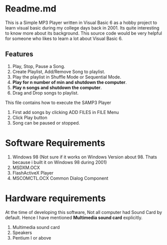 # Readme.md 

This is a Simple MP3 Player written in Visual Basic 6 as a hobby project to learn visual basic during my college days back in 2001. Its quite interesting to know more about its background.
This source code would be very helpful for someone who likes to learn a lot about Visual Basic 6.

## Features

1. Play, Stop, Pause a Song.
2. Create Playlist, Add/Remove Song to playlist.
3. Play the playlist in Shuffle Mode or Sequential Mode.
4. **Play for n number of min and shutdown the computer**.
5. **Play n songs and shutdown the computer**.
6. Drag and Drop songs to playlist.

This file contains how to execute the SAMP3 Player

1. First add songs by clicking ADD FILES in FILE Menu
2. Click Play button
3. Song can be paused or stopped.

# Software Requirements

1. Windows 98 (Not sure if it works on Windows Version about 98. Thats because i built it on Windows 98 during 2001)
2. MSDXM.OCX
3. FlashActiveX Player
4. MSCOMCTL.OCX Common Dialog Component

# Hardware requirements

At the time of developing this software, Not all computer had Sound Card by default. Hence I have mentioned  **Multimedia sound card** explicitly.

1. Multimedia sound card
2. Speakers
3. Pentium I or above

